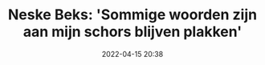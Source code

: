 ---
title: "Neske Beks: 'Sommige woorden zijn aan mijn schors blijven plakken'"
likeOf: https://taalunie.org/actueel/98/neske-beks-sommige-woorden-zijn-aan-mijn-schors-blijven-plakken
excerpt: ""
category: "Like"
date: "2022-04-15 20:38"
---
